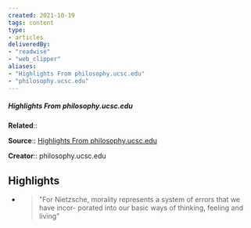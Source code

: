 ```yaml
---
created: 2021-10-19
tags: content
type: 
- articles
deliveredBy: 
- "readwise"
- "web_clipper"
aliases:
- "Highlights From philosophy.ucsc.edu"
- "philosophy.ucsc.edu"
---
```

##### Highlights From philosophy.ucsc.edu

**Related**:: 

**Source**:: [Highlights From philosophy.ucsc.edu](https://philosophy.ucsc.edu/news-events/colloquia-conferences/GeneologyofMorals.pdf)

**Creator**:: philosophy.ucsc.edu

## Highlights
- > "For Nietzsche, morality represents a system of errors that we have incor-
    porated into our basic ways of thinking, feeling and living" 


